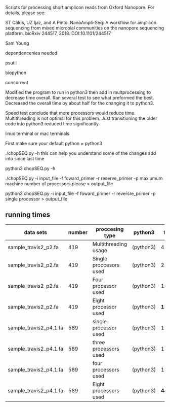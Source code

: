 Scripts for processing short amplicon reads from Oxford Nanopore. For details, please see:

ST Calus, UZ Ijaz, and A Pinto. NanoAmpli-Seq: A workflow for amplicon sequencing from mixed microbial communities on the nanopore sequencing platform. bioRxiv 244517, 2018. DOI:10.1101/244517


Sam Young

dependencenies needed 

psutil 

biopython

concurrent

Modified the program to run in python3 then add in multprocessing to decrease time overall. Ran several test to see what preformed the best.  Decreased the overall time by about half for the changing it to python3. 

Speed test conclude that more processors would reduce time. Multithreading is not optimal for this problem. Just transitioning the older code into python3 reduced time significantly. 

linux terminal or mac terminals

First make sure your default python = python3 

./chopSEQ.py -h this can help you understand some of the changes add into since last time

python3 chopSEQ.py -h 

./chopSEQ.py -i input_file -f foward_primer -r reserve_primer -p maxiumum machine number of processors please > output_file 

python3 chopSEQ.py -i input_file -f foward_primer -r reversre_primer -p single processor > output_file 

running times
-------------


|data sets|number|proccesing type|python3|times|
|--------------------|-----|----------------------|-------|--------|
|sample_travis2_p2.fa|419|Multithreading usage|(python3)|4:42:33|
|sample_travis2_p2.fa|419|Single proccesors used|(python3)|2:33:51|
|sample_travis2_p2.fa|419|Four processor used|(python3)|1:43:39|
|sample_travis2_p2.fa|419|Eight processor used|(python3)|**1:15:52**|
|sample_travis2_p4.1.fa|589|single processor used|(python3)|1:54:53|
|sample_travis2_p4.1.fa|589|three processors used|(python3)|1:30:39|
|sample_travis2_p4.1.fa|589|four processors used|(python3)|1:26:40|
|sample_travis2_p4.1.fa|589|Eight processors used|(python3)|**44:51**|


